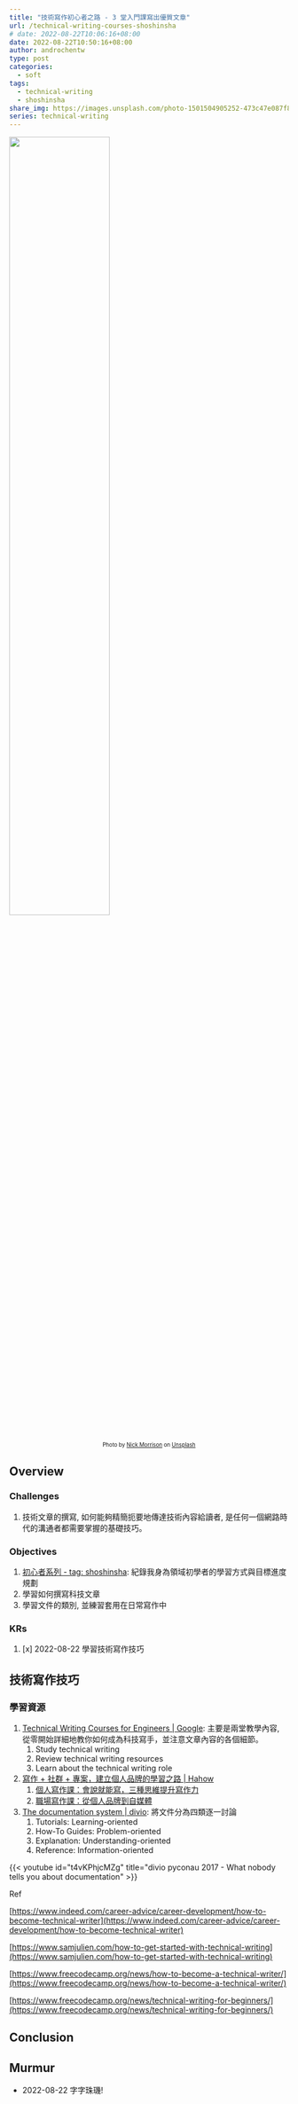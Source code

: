 ```yaml
---
title: "技術寫作初心者之路 - 3 堂入門課寫出優質文章"
url: /technical-writing-courses-shoshinsha
# date: 2022-08-22T10:06:16+08:00
date: 2022-08-22T10:50:16+08:00
author: androchentw
type: post
categories:
  - soft
tags:
  - technical-writing
  - shoshinsha
share_img: https://images.unsplash.com/photo-1501504905252-473c47e087f8?ixlib=rb-1.2.1&ixid=MnwxMjA3fDB8MHxwaG90by1wYWdlfHx8fGVufDB8fHx8&auto=format&fit=crop&w=1674&q=80
series: technical-writing
---
```


<img style="width:60%;" src="https://images.unsplash.com/photo-1501504905252-473c47e087f8?ixlib=rb-1.2.1&ixid=MnwxMjA3fDB8MHxwaG90by1wYWdlfHx8fGVufDB8fHx8&auto=format&fit=crop&w=1674&q=80">
<p align="center"><sub><sup>
  Photo by <a href="https://unsplash.com/@nickmorrison?utm_source=unsplash&utm_medium=referral&utm_content=creditCopyText">Nick Morrison</a> on <a href="https://unsplash.com/collections/SV-KO-htOoM/tech?utm_source=unsplash&utm_medium=referral&utm_content=creditCopyText">Unsplash</a>
</sup></sub></p>

## Overview

### Challenges

1. 技術文章的撰寫, 如何能夠精簡扼要地傳達技術內容給讀者, 是任何一個網路時代的溝通者都需要掌握的基礎技巧。

### Objectives

1. [初心者系列 - tag: shoshinsha](https://blog.androchen.tw/tags/shoshinsha/): 紀錄我身為領域初學者的學習方式與目標進度規劃
2. 學習如何撰寫科技文章
3. 學習文件的類別, 並練習套用在日常寫作中

### KRs

1. [x] 2022-08-22 學習技術寫作技巧



## 技術寫作技巧

### 學習資源

1. [Technical Writing Courses for Engineers | Google](https://developers.google.com/tech-writing): 主要是兩堂教學內容, 從零開始詳細地教你如何成為科技寫手，並注意文章內容的各個細節。
   1. Study technical writing
   2. Review technical writing resources
   3. Learn about the technical writing role
2. [寫作 + 社群 + 專案，建立個人品牌的學習之路 | Hahow](https://hahow.in/contents/articles/630dcca1620da100064b3f3e)
   1. [個人寫作課：會說就能寫，三種思維提升寫作力](https://hahow.in/courses/61615aa25e3f7800079724ad/main)
   2. [職場寫作課：從個人品牌到自媒體](https://hahow.in/courses/5eaf7eec3e47cfd04f222519/main)
3. [The documentation system | divio](https://documentation.divio.com/): 將文件分為四類逐一討論
   1. Tutorials: Learning-oriented
   2. How-To Guides: Problem-oriented
   3. Explanation: Understanding-oriented
   4. Reference: Information-oriented

{{< youtube id="t4vKPhjcMZg" title="divio pyconau 2017 - What nobody tells you about documentation" >}}

Ref

[https://www.indeed.com/career-advice/career-development/how-to-become-technical-writer](https://www.indeed.com/career-advice/career-development/how-to-become-technical-writer)

[https://www.samjulien.com/how-to-get-started-with-technical-writing](https://www.samjulien.com/how-to-get-started-with-technical-writing)

[https://www.freecodecamp.org/news/how-to-become-a-technical-writer/](https://www.freecodecamp.org/news/how-to-become-a-technical-writer/)

[https://www.freecodecamp.org/news/technical-writing-for-beginners/](https://www.freecodecamp.org/news/technical-writing-for-beginners/)

## Conclusion

## Murmur

* 2022-08-22 字字珠璣!
